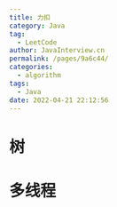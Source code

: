 ```yaml
---
title: 力扣
category: Java
tag: 
  - LeetCode
author: JavaInterview.cn
permalink: /pages/9a6c44/
categories: 
  - algorithm
tags: 
  - Java
date: 2022-04-21 22:12:56
---
```


# 树

# 多线程